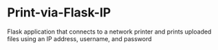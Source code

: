 # Print-via-Flask-IP
Flask application that connects to a network printer and prints uploaded files using an IP address, username, and password
